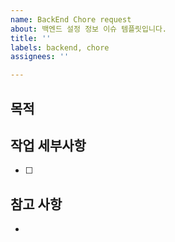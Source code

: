 ```yaml
---
name: BackEnd Chore request
about: 백엔드 설정 정보 이슈 템플릿입니다.
title: ''
labels: backend, chore
assignees: ''

---
```


## 목적
> 

## 작업 세부사항
- [ ] 

## 참고 사항
-
